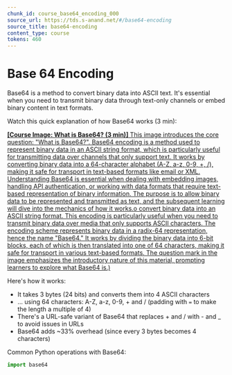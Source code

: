 ```yaml
---
chunk_id: course_base64_encoding_000
source_url: https://tds.s-anand.net/#/base64-encoding
source_title: base64-encoding
content_type: course
tokens: 460
---
```


# Base 64 Encoding

Base64 is a method to convert binary data into ASCII text. It's essential when you need to transmit binary data through text-only channels or embed binary content in text formats.

Watch this quick explanation of how Base64 works (3 min):

[**[Course Image: What is Base64? (3 min)]** This image introduces the core question: "What is Base64?". Base64 encoding is a method used to represent binary data in an ASCII string format, which is particularly useful for transmitting data over channels that only support text. It works by converting binary data into a 64-character alphabet (A-Z, a-z, 0-9, +, /), making it safe for transport in text-based formats like email or XML. Understanding Base64 is essential when dealing with embedding images, handling API authentication, or working with data formats that require text-based representation of binary information. The purpose is to allow binary data to be represented and transmitted as text, and the subsequent learning will dive into the mechanics of how it works.o convert binary data into an ASCII string format. This encoding is particularly useful when you need to transmit binary data over media that only supports ASCII characters. The encoding scheme represents binary data in a radix-64 representation, hence the name "Base64." It works by dividing the binary data into 6-bit blocks, each of which is then translated into one of 64 characters, making it safe for transport in various text-based formats. The question mark in the image emphasizes the introductory nature of this material, prompting learners to explore what Base64 is.)](https://youtu.be/8qkxeZmKmOY)

Here's how it works:

- It takes 3 bytes (24 bits) and converts them into 4 ASCII characters
- ... using 64 characters: A-Z, a-z, 0-9, + and / (padding with `=` to make the length a multiple of 4)
- There's a URL-safe variant of Base64 that replaces + and / with - and \_ to avoid issues in URLs
- Base64 adds ~33% overhead (since every 3 bytes becomes 4 characters)

Common Python operations with Base64:

```python
import base64

